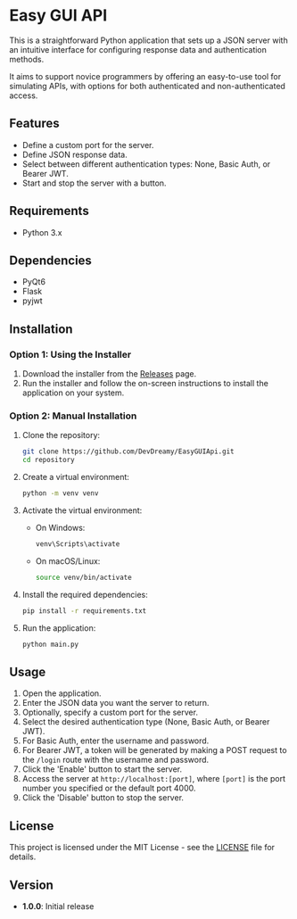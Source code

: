# Easy GUI API

This is a straightforward Python application that sets up a JSON server with an intuitive interface for configuring response data and authentication methods.

It aims to support novice programmers by offering an easy-to-use tool for simulating APIs, with options for both authenticated and non-authenticated access.

## Features

- Define a custom port for the server.
- Define JSON response data.
- Select between different authentication types: None, Basic Auth, or Bearer JWT.
- Start and stop the server with a button.

## Requirements

- Python 3.x

## Dependencies

- PyQt6
- Flask
- pyjwt

## Installation

### Option 1: Using the Installer

1. Download the installer from the [Releases](https://github.com/DevDreamy/EasyGUIApi/releases) page.
2. Run the installer and follow the on-screen instructions to install the application on your system.

### Option 2: Manual Installation

1. Clone the repository:
    ```bash
    git clone https://github.com/DevDreamy/EasyGUIApi.git
    cd repository
    ```

2. Create a virtual environment:
    ```bash
    python -m venv venv
    ```

3. Activate the virtual environment:
    - On Windows:
      ```bash
      venv\Scripts\activate
      ```
    - On macOS/Linux:
      ```bash
      source venv/bin/activate
      ```

4. Install the required dependencies:
    ```bash
    pip install -r requirements.txt
    ```

5. Run the application:
    ```bash
    python main.py
    ```

## Usage

1. Open the application.
2. Enter the JSON data you want the server to return.
3. Optionally, specify a custom port for the server.
4. Select the desired authentication type (None, Basic Auth, or Bearer JWT).
5. For Basic Auth, enter the username and password.
6. For Bearer JWT, a token will be generated by making a POST request to the `/login` route with the username and password.
7. Click the 'Enable' button to start the server.
8. Access the server at `http://localhost:[port]`, where `[port]` is the port number you specified or the default port 4000.
9. Click the 'Disable' button to stop the server.

## License

This project is licensed under the MIT License - see the [LICENSE](LICENSE) file for details.

## Version

- **1.0.0**: Initial release
